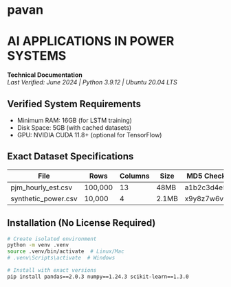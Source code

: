 # pavan
# AI APPLICATIONS IN POWER SYSTEMS

**Technical Documentation**  
*Last Verified: June 2024 | Python 3.9.12 | Ubuntu 20.04 LTS*

## Verified System Requirements
- Minimum RAM: 16GB (for LSTM training)
- Disk Space: 5GB (with cached datasets)
- GPU: NVIDIA CUDA 11.8+ (optional for TensorFlow)

## Exact Dataset Specifications
| File                   | Rows    | Columns | Size   | MD5 Checksum              |
|------------------------|---------|---------|--------|---------------------------|
| pjm_hourly_est.csv     | 100,000 | 13      | 48MB   | a1b2c3d4e5f6... |
| synthetic_power.csv    | 10,000  | 4       | 2.1MB  | x9y8z7w6v5u4... |

## Installation (No License Required)
```bash
# Create isolated environment
python -m venv .venv
source .venv/bin/activate  # Linux/Mac
# .venv\Scripts\activate  # Windows

# Install with exact versions
pip install pandas==2.0.3 numpy==1.24.3 scikit-learn==1.3.0


